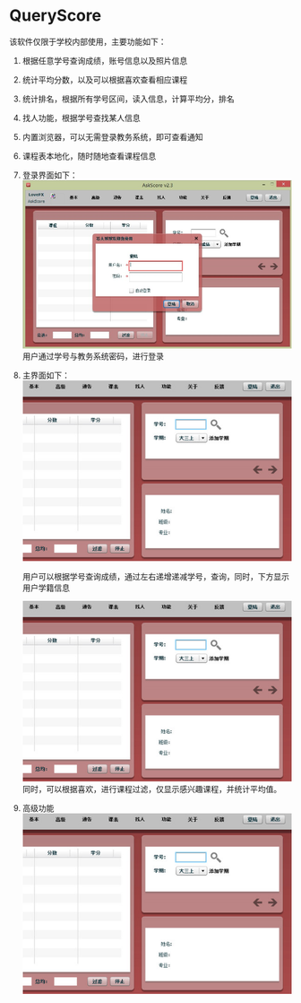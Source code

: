 QueryScore
==========
该软件仅限于学校内部使用，主要功能如下：
1. 根据任意学号查询成绩，账号信息以及照片信息
2. 统计平均分数，以及可以根据喜欢查看相应课程
3. 统计排名，根据所有学号区间，读入信息，计算平均分，排名
4. 找人功能，根据学号查找某人信息
5. 内置浏览器，可以无需登录教务系统，即可查看通知
6. 课程表本地化，随时随地查看课程信息


1. 登录界面如下：
   ![image](https://github.com/spch2008/QueryScore/blob/master/readme/login.jpg)
   用户通过学号与教务系统密码，进行登录


2. 主界面如下：
   ![image](https://github.com/spch2008/QueryScore/blob/master/readme/main.jpg)
   
   用户可以根据学号查询成绩，通过左右递增递减学号，查询，同时，下方显示用户学籍信息

   ![image](https://github.com/spch2008/QueryScore/blob/master/readme/main.jpg)
   同时，可以根据喜欢，进行课程过滤，仅显示感兴趣课程，并统计平均值。   


3. 高级功能 
   ![image](https://github.com/spch2008/QueryScore/blob/master/readme/main.jpg)
   
